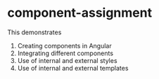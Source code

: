 # component-assignment
This demonstrates
1. Creating components in Angular
2. Integrating different components
3. Use of internal and external styles
4. Use of internal and external templates
